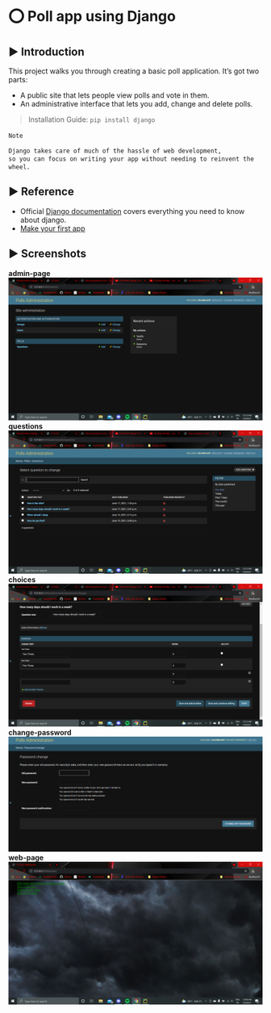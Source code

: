 # ⭕ Poll app using Django 
## ▶️ Introduction
This project walks you through creating a basic poll application. It’s got two parts:
- A public site that lets people view polls and vote in them.
- An administrative interface that lets you add, change and delete polls.

>Installation Guide: 
``pip install django``

``Note``
```
Django takes care of much of the hassle of web development, 
so you can focus on writing your app without needing to reinvent the wheel.
```

## ▶️ Reference
* Official [Django documentation](https://docs.djangoproject.com/en/3.2/) covers everything you need to know about django.
* [Make your first app](https://docs.djangoproject.com/en/3.2/intro/tutorial01/)

## ▶️ Screenshots
**admin-page**
![alt tag](https://raw.githubusercontent.com/ColonelAVP/Poll-app/master/imgs/dj1.1.png)
**questions**
![alt tag](https://raw.githubusercontent.com/ColonelAVP/Poll-app/master/imgs/dj2.2.png)
**choices**
![alt tag](https://raw.githubusercontent.com/ColonelAVP/Poll-app/master/imgs/dj3.3.png)
**change-password**
![alt tag](https://raw.githubusercontent.com/ColonelAVP/Poll-app/master/imgs/dj4.4.png)
**web-page**
![alt tag](https://raw.githubusercontent.com/ColonelAVP/Poll-app/master/imgs/dj5.5.png)
